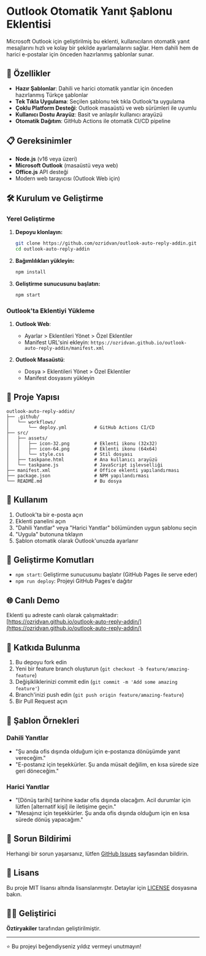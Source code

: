 # Outlook Otomatik Yanıt Şablonu Eklentisi

Microsoft Outlook için geliştirilmiş bu eklenti, kullanıcıların otomatik yanıt mesajlarını hızlı ve kolay bir şekilde ayarlamalarını sağlar. Hem dahili hem de harici e-postalar için önceden hazırlanmış şablonlar sunar.

## 🚀 Özellikler

- **Hazır Şablonlar**: Dahili ve harici otomatik yanıtlar için önceden hazırlanmış Türkçe şablonlar
- **Tek Tıkla Uygulama**: Seçilen şablonu tek tıkla Outlook'ta uygulama
- **Çoklu Platform Desteği**: Outlook masaüstü ve web sürümleri ile uyumlu
- **Kullanıcı Dostu Arayüz**: Basit ve anlaşılır kullanıcı arayüzü
- **Otomatik Dağıtım**: GitHub Actions ile otomatik CI/CD pipeline

## 📋 Gereksinimler

- **Node.js** (v16 veya üzeri)
- **Microsoft Outlook** (masaüstü veya web)
- **Office.js** API desteği
- Modern web tarayıcısı (Outlook Web için)

## 🛠️ Kurulum ve Geliştirme

### Yerel Geliştirme

1. **Depoyu klonlayın:**
   ```bash
   git clone https://github.com/ozridvan/outlook-auto-reply-addin.git
   cd outlook-auto-reply-addin
   ```

2. **Bağımlılıkları yükleyin:**
   ```bash
   npm install
   ```

3. **Geliştirme sunucusunu başlatın:**
   ```bash
   npm start
   ```

### Outlook'ta Eklentiyi Yükleme

1. **Outlook Web**: 
   - Ayarlar > Eklentileri Yönet > Özel Eklentiler
   - Manifest URL'sini ekleyin: `https://ozridvan.github.io/outlook-auto-reply-addin/manifest.xml`

2. **Outlook Masaüstü**:
   - Dosya > Eklentileri Yönet > Özel Eklentiler
   - Manifest dosyasını yükleyin

## 📁 Proje Yapısı

```
outlook-auto-reply-addin/
├── .github/
│   └── workflows/
│       └── deploy.yml          # GitHub Actions CI/CD
├── src/
│   ├── assets/
│   │   ├── icon-32.png         # Eklenti ikonu (32x32)
│   │   ├── icon-64.png         # Eklenti ikonu (64x64)
│   │   └── style.css           # Stil dosyası
│   ├── taskpane.html           # Ana kullanıcı arayüzü
│   └── taskpane.js             # JavaScript işlevselliği
├── manifest.xml                # Office eklenti yapılandırması
├── package.json                # NPM yapılandırması
└── README.md                   # Bu dosya
```

## 🎯 Kullanım

1. Outlook'ta bir e-posta açın
2. Eklenti panelini açın
3. "Dahili Yanıtlar" veya "Harici Yanıtlar" bölümünden uygun şablonu seçin
4. "Uygula" butonuna tıklayın
5. Şablon otomatik olarak Outlook'unuzda ayarlanır

## 🔧 Geliştirme Komutları

- `npm start`: Geliştirme sunucusunu başlatır (GitHub Pages ile serve eder)
- `npm run deploy`: Projeyi GitHub Pages'e dağıtır

## 🌐 Canlı Demo

Eklenti şu adreste canlı olarak çalışmaktadır: [https://ozridvan.github.io/outlook-auto-reply-addin/](https://ozridvan.github.io/outlook-auto-reply-addin/)

## 🤝 Katkıda Bulunma

1. Bu depoyu fork edin
2. Yeni bir feature branch oluşturun (`git checkout -b feature/amazing-feature`)
3. Değişikliklerinizi commit edin (`git commit -m 'Add some amazing feature'`)
4. Branch'inizi push edin (`git push origin feature/amazing-feature`)
5. Bir Pull Request açın

## 📝 Şablon Örnekleri

### Dahili Yanıtlar
- "Şu anda ofis dışında olduğum için e-postanıza dönüşümde yanıt vereceğim."
- "E-postanız için teşekkürler. Şu anda müsait değilim, en kısa sürede size geri döneceğim."

### Harici Yanıtlar
- "[Dönüş tarihi] tarihine kadar ofis dışında olacağım. Acil durumlar için lütfen [alternatif kişi] ile iletişime geçin."
- "Mesajınız için teşekkürler. Şu anda ofis dışında olduğum için en kısa sürede dönüş yapacağım."

## 🐛 Sorun Bildirimi

Herhangi bir sorun yaşarsanız, lütfen [GitHub Issues](https://github.com/ozridvan/outlook-auto-reply-addin/issues) sayfasından bildirin.

## 📄 Lisans

Bu proje MIT lisansı altında lisanslanmıştır. Detaylar için [LICENSE](LICENSE) dosyasına bakın.

## 👨‍💻 Geliştirici

**Öztiryakiler** tarafından geliştirilmiştir.

---

⭐ Bu projeyi beğendiyseniz yıldız vermeyi unutmayın!